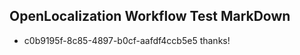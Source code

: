 ## OpenLocalization Workflow Test MarkDown
* c0b9195f-8c85-4897-b0cf-aafdf4ccb5e5 thanks!

<!--HONumber=Aug16_HO3-->



